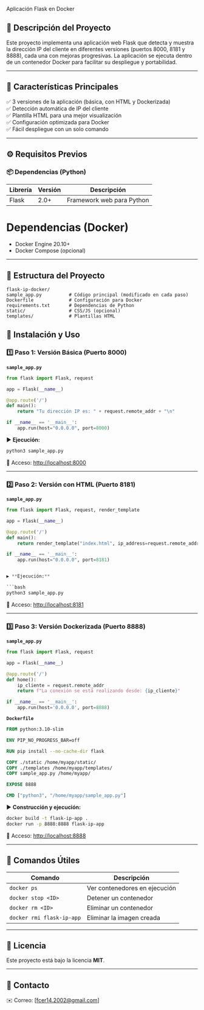 Aplicación Flask en Docker

## 📌 Descripción del Proyecto

Este proyecto implementa una aplicación web Flask que detecta y muestra la dirección IP del cliente en diferentes versiones (puertos 8000, 8181 y 8888), cada una con mejoras progresivas. La aplicación se ejecuta dentro de un contenedor Docker para facilitar su despliegue y portabilidad.

---

## 🚀 Características Principales

✅ 3 versiones de la aplicación (básica, con HTML y Dockerizada)  
✅ Detección automática de IP del cliente  
✅ Plantilla HTML para una mejor visualización  
✅ Configuración optimizada para Docker  
✅ Fácil despliegue con un solo comando

---

## ⚙️ Requisitos Previos

### 📦 Dependencias (Python)

| Librería   | Versión | Descripción                          |
|------------|---------|--------------------------------------|
| Flask      | 2.0+    | Framework web para Python            |


# Dependencias (Docker)

- Docker Engine 20.10+  
- Docker Compose (opcional)

---

## 📂 Estructura del Proyecto

```
flask-ip-docker/
sample_app.py          # Código principal (modificado en cada paso)
Dockerfile             # Configuración para Docker
requirements.txt       # Dependencias de Python
static/                # CSS/JS (opcional)
templates/             # Plantillas HTML
```

## 🚀 Instalación y Uso

### 1️⃣ Paso 1: Versión Básica (Puerto 8000)

**`sample_app.py`**

```python
from flask import Flask, request

app = Flask(__name__)

@app.route('/')
def main():
    return "Tu dirección IP es: " + request.remote_addr + "\n"

if __name__ == '__main__':
    app.run(host="0.0.0.0", port=8000)
```

▶️ **Ejecución:**

```bash
python3 sample_app.py
```

🔹 Acceso: [http://localhost:8000](http://localhost:8000)

---

### 2️⃣ Paso 2: Versión con HTML (Puerto 8181)

**`sample_app.py`**

```python
from flask import Flask, request, render_template

app = Flask(__name__)

@app.route('/')
def main():
    return render_template("index.html", ip_address=request.remote_addr)

if __name__ == '__main__':
    app.run(host="0.0.0.0", port=8181)


▶️ **Ejecución:**

```bash
python3 sample_app.py
```

🔹 Acceso: [http://localhost:8181](http://localhost:8181)

---

### 3️⃣ Paso 3: Versión Dockerizada (Puerto 8888)

**`sample_app.py`**

```python
from flask import Flask, request

app = Flask(__name__)

@app.route('/')
def home():
    ip_cliente = request.remote_addr
    return f"La conexión se está realizando desde: {ip_cliente}"

if __name__ == '__main__':
    app.run(host='0.0.0.0', port=8888)
```

**`Dockerfile`**

```dockerfile
FROM python:3.10-slim

ENV PIP_NO_PROGRESS_BAR=off

RUN pip install --no-cache-dir flask

COPY ./static /home/myapp/static/
COPY ./templates /home/myapp/templates/
COPY sample_app.py /home/myapp/

EXPOSE 8888

CMD ["python3", "/home/myapp/sample_app.py"]
```

▶️ **Construcción y ejecución:**

```bash
docker build -t flask-ip-app .
docker run -p 8888:8888 flask-ip-app
```

🔹 Acceso: [http://localhost:8888](http://localhost:8888)

---

## 📌 Comandos Útiles

| Comando                   | Descripción                       |
|--------------------------|-----------------------------------|
| `docker ps`              | Ver contenedores en ejecución     |
| `docker stop <ID>`       | Detener un contenedor             |
| `docker rm <ID>`         | Eliminar un contenedor            |
| `docker rmi flask-ip-app`| Eliminar la imagen creada         |

---

## 📜 Licencia

Este proyecto está bajo la licencia **MIT**.

---

## 📧 Contacto

✉️ Correo: [fcer14.2002@gmail.com]
